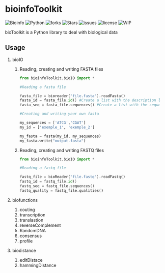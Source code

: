 # bioinfoToolkit

![Bioinfo](https://img.shields.io/badge/-bioinformatics-brightgreen)  ![Python](https://img.shields.io/badge/Py-module-red)  ![forks](https://img.shields.io/github/forks/MilanCalegari/bioinfoToolkit)  ![Stars](https://img.shields.io/github/stars/MilanCalegari/bioinfoToolkit)  ![issues](https://img.shields.io/github/issues/MilanCalegari/bioinfoToolkit)  ![license](https://img.shields.io/github/license/MilanCalegari/bioinfoToolkit)  ![WIP](https://img.shields.io/badge/work%20in%20progress-WIP-yellow)

bioToolkit is a Python library to deal with biological data

## Usage

1. bioIO
   1. Reading, creating and writing FASTA files  
      ```python
      from bioinfoToolkit.bioIO import *

      #Reading a fasta file

      fasta_file = bioreader("file.fasta").readFasta() 
      fasta_id = fasta_file.id() #Create a list with the description lines contained in the fasta file.
      fasta_seq = fasta_file.sequences() #Create a list with the sequences contained in the fasta file.

      #Creating and writing your own fasta

      my_sequences = ['ATCG','CGAT']
      my_id = ['exemple_1', 'exemple_2']

      my_fasta = fasta(my_id, my_sequences)
      my_fasta.write("output.fasta")
      ```

   2. Reading, creating and writing FASTQ files  

       ```python
       from bioinfoToolkit.bioIO import *
       
       #Reading a fastq file
       
       fastq_file = bioReader("file.fastq").readFastq()
       fastq_id = fastq_file.id()
       fastq_seq = fastq_file.sequences()
       fastq_quality = fastq_file.qualities()
       
       ```
2. biofunctions
    1. couting
    2. transcription
    3. translastion
    4. reverseComplement
    5. RandomDNA
    6. consensus
    7. profile

3. biodistance
   1. editDistace
   2. hammingDistance

